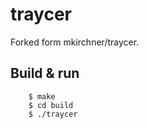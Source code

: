 traycer
=======

Forked form mkirchner/traycer.

Build & run
-----------

        $ make
        $ cd build
        $ ./traycer
